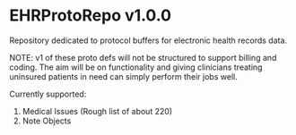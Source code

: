 # EHRProtoRepo v1.0.0
Repository dedicated to protocol buffers for electronic health records data.

NOTE: v1 of these proto defs will not be structured to support billing and coding. The aim will be on functionality and giving clinicians treating uninsured patients in need can simply perform their jobs well.

Currently supported:
1. Medical Issues (Rough list of about 220)
2. Note Objects
